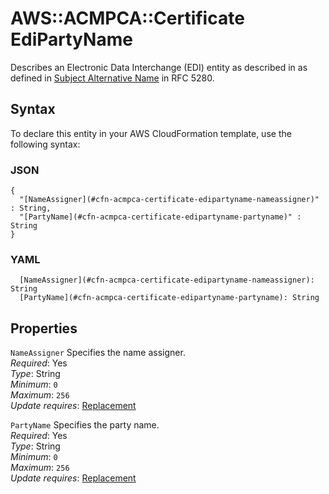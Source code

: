 # AWS::ACMPCA::Certificate EdiPartyName<a name="aws-properties-acmpca-certificate-edipartyname"></a>

Describes an Electronic Data Interchange \(EDI\) entity as described in as defined in [Subject Alternative Name](https://datatracker.ietf.org/doc/html/rfc5280) in RFC 5280\.

## Syntax<a name="aws-properties-acmpca-certificate-edipartyname-syntax"></a>

To declare this entity in your AWS CloudFormation template, use the following syntax:

### JSON<a name="aws-properties-acmpca-certificate-edipartyname-syntax.json"></a>

```
{
  "[NameAssigner](#cfn-acmpca-certificate-edipartyname-nameassigner)" : String,
  "[PartyName](#cfn-acmpca-certificate-edipartyname-partyname)" : String
}
```

### YAML<a name="aws-properties-acmpca-certificate-edipartyname-syntax.yaml"></a>

```
  [NameAssigner](#cfn-acmpca-certificate-edipartyname-nameassigner): String
  [PartyName](#cfn-acmpca-certificate-edipartyname-partyname): String
```

## Properties<a name="aws-properties-acmpca-certificate-edipartyname-properties"></a>

`NameAssigner`  <a name="cfn-acmpca-certificate-edipartyname-nameassigner"></a>
Specifies the name assigner\.  
*Required*: Yes  
*Type*: String  
*Minimum*: `0`  
*Maximum*: `256`  
*Update requires*: [Replacement](https://docs.aws.amazon.com/AWSCloudFormation/latest/UserGuide/using-cfn-updating-stacks-update-behaviors.html#update-replacement)

`PartyName`  <a name="cfn-acmpca-certificate-edipartyname-partyname"></a>
Specifies the party name\.  
*Required*: Yes  
*Type*: String  
*Minimum*: `0`  
*Maximum*: `256`  
*Update requires*: [Replacement](https://docs.aws.amazon.com/AWSCloudFormation/latest/UserGuide/using-cfn-updating-stacks-update-behaviors.html#update-replacement)